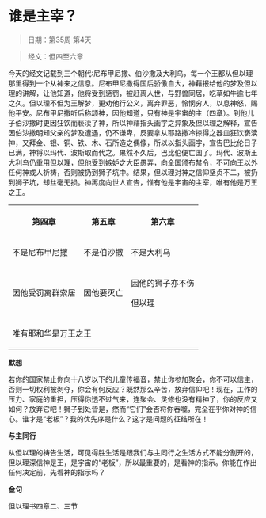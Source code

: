 # 谁是主宰？ 

> 日期：第35周 第4天

> 经文：但四至六章

今天的经文记载到三个朝代∶尼布甲尼撒、伯沙撒及大利乌，每一个王都从但以理那里得到一个从神来之信息。尼布甲尼撒得国后骄傲自大，神藉报给他的梦及但以理的讲解，让他知道，他将受到惩罚，被赶离人世，与野兽同居，吃草如牛逾七年之久。但以理不但为王解梦，更劝他行公义，离弃罪恶，怜悯穷人，以息神怒，赐他平安。尼布甲尼撒听后称颂神，因他知道，只有神是宇宙的主（四章）。到他儿子伯沙撒时更因狂饮而亵渎了神，所以神藉指头画字之异象及但以理之解释，宣告因伯沙撒明知父亲的梦及遭遇，仍不谦卑，反要拿从耶路撒冷掠得之器皿狂饮亵渎神，又拜金、银、铜、铁、木、石所造之偶像，所以以指头画字，宣告巴比伦日子已满，神将以玛代、波斯取而代之。果然不久后，巴比伦便亡国了。玛代、波斯王大利乌仍重用但以理，但他受到嫉妒之大臣愚弄，向全国颁布禁令，不可向王以外任何神或人祈祷，否则被扔到狮子坑中。结果，但以理对神之信仰坚贞不二，被扔到狮子坑，却丝毫无损。神再度向世人宣告，惟有他是宇宙的主宰，唯有他是万王之王。

<table>
 <tbody>
  <tr>
   <th><p>第四章</p></th>
   <th><p>第五章</p></th>
   <th><p>第六章</p></th>
  </tr>
  <tr>
   <td><p>不是尼布甲尼撒</p></td>
   <td><p>不是伯沙撒</p></td>
   <td><p>不是大利乌</p></td>
  </tr>
  <tr>
   <td><p>因他受罚离群索居</p></td>
   <td><p>因他要灭亡</p></td>
   <td><p>因他的狮子亦不伤</p><p>但以理</p></td>
  </tr>
  <tr>
   <td colspan="3"><p>唯有耶和华是万王之王</p></td>
  </tr>
 </tbody>
</table>

**默想**

若你的国家禁止你向十八岁以下的儿童传福音，禁止你参加聚会，你不可以信主，否则一切权利被剥夺，你会有何反应？既然那么辛苦，放弃信仰吧！现在，工作的压力、家庭的重担，压得你透不过气来，连聚会、灵修也没有精神了，你的反应又如何？放弃它吧！狮子到处皆是，然而“它们”会否将你吞噬，完全在乎你对神的信心。谁才是“老板”？我的优先序是什么？这才是问题的征结所在！

**与主同行**

从但以理的祷告生活，可见得胜生活是跟我们与主同行之生活方式不能分割开的，但以理深信神是王，是宇宙的“老板”，所以最重要的，是看神的指示。你能在作出任何决定前，先看神的指示吗？

**金句**

但以理书四章二、三节



